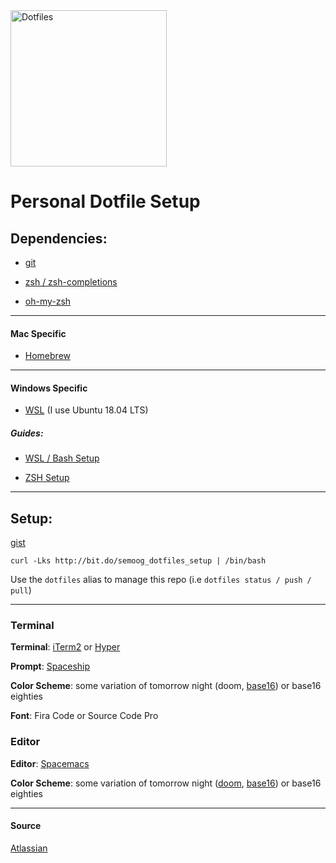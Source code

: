 <img src="http://icons.iconarchive.com/icons/danleech/simple/1024/slashdot-icon.png" alt="Dotfiles" width="250"/>

# Personal Dotfile Setup

## Dependencies:

- [git](https://git-scm.com/)

- [zsh / zsh-completions]()

- [oh-my-zsh](https://ohmyz.sh/)

---

#### Mac Specific

- [Homebrew](https://brew.sh)

---

#### Windows Specific

- [WSL](https://docs.microsoft.com/en-us/windows/wsl/install-win10) (I use Ubuntu 18.04 LTS)

##### Guides:

- [WSL / Bash Setup](https://gingter.org/2016/11/16/running-windows-10-ubuntu-bash-in-cmder/)

- [ZSH Setup](https://gingter.org/2016/08/17/install-and-run-zsh-on-windows/)

---

## Setup:

[gist](https://gist.github.com/semoog/0fe4880781faa9eb2676b2455a619f87)

```
curl -Lks http://bit.do/semoog_dotfiles_setup | /bin/bash
```

Use the `dotfiles` alias to manage this repo (i.e `dotfiles status / push / pull`)

---

### Terminal

**Terminal**: [iTerm2](https://iterm2.com/) or [Hyper](https://hyper.is/)

**Prompt**: [Spaceship](https://github.com/denysdovhan/spaceship-prompt/)

**Color Scheme**: some variation of tomorrow night (doom, [base16](https://github.com/chriskempson/base16)) or base16 eighties

**Font**: Fira Code or Source Code Pro
 
### Editor

**Editor**: [Spacemacs](http://spacemacs.org/)

**Color Scheme**: some variation of tomorrow night ([doom](https://github.com/hlissner/emacs-doom-themes), [base16](https://github.com/chriskempson/base16)) or base16 eighties

---

#### Source

[Atlassian](https://www.atlassian.com/git/tutorials/dotfiles)
